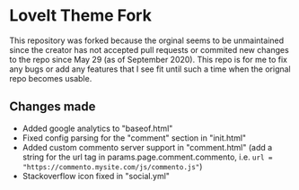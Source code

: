 # LoveIt Theme Fork

This repository was forked because the orginal seems to be unmaintained since the creator has not accepted pull requests or commited new changes to the repo since May 29 (as of September 2020). This repo is for me to fix any bugs or add any features that I see fit until such a time when the orignal repo becomes usable.

## Changes made

- Added google analytics to "baseof.html"
- Fixed config parsing for the "comment" section in "init.html"
- Added custom commento server support in "comment.html" (add a string for the url tag in params.page.comment.commento, i.e. `url = "https://commento.mysite.com/js/commento.js"`)
- Stackoverflow icon fixed in "social.yml"

